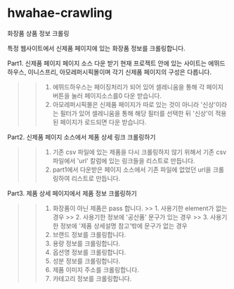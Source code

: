 # hwahae-crawling
화장품 상품 정보 크롤링

특정 웹사이트에서 신제품 페이지에 있는 화장품 정보를 크롤링합니다.


Part1. 신제품 페이지 페이지 소스 다운 받기
현재 프로젝트 안에 있는 사이트는 에뛰드하우스, 이니스프리, 아모레퍼시픽몰이며 각기 신제품 페이지의 구성은 다릅니다.
 >> 1. 에뛰드하우스는 페이징처리가 되어 있어 셀레니움을 통해 각 페이지 버튼을 눌러 페이지소스를0 다운 받습니다.
 >> 2. 아모레퍼시픽몰은 신제품 페이지가 따로 있는 것이 아니라 '신상'이라는 필터가 있어 셀레니움을 통해 해당 필터를 선택한 뒤 '신상'이 적용된 페이지가 로드되면 다운 받습니다.

Part2. 신제품 페이지 소스에서 제품 상세 링크 크롤링하기
 >> 1. 기존 csv 파일에 있는 제품을 다시 크롤링하지 않기 위해서 기존 csv 파일에서 'url' 칼럼에 있는 링크들을 리스트로 만듭니다.
 >> 2. part1에서 다운받은 페이지 소스에서 기존 파일에 없었던 url을 크롤링하여 리스트로 만듭니다.
 
Part3. 제품 상세 페이지에서 제품 정보 크롤링하기
 >> 1. 화장품이 아닌 제품은 pass 합니다.
      >> 1. 사용기한 element가 없는 경우
      >> 2. 사용기한 정보에 '공산품' 문구가 있는 경우
      >> 3. 사용기한 정보에 '제품 상세설명 참고'밖에 문구가 없는 경우
 >> 2. 브랜드 정보를 크롤링합니다.
 >> 3. 용량 정보를 크롤링합니다.
 >> 4. 옵션명 정보를 크롤링합니다.
 >> 5. 성분 정보를 크롤링합니다.
 >> 6. 제품 이미지 주소를 크롤링합니다.
 >> 7. 카테고리 정보를 크롤링합니다.
      
